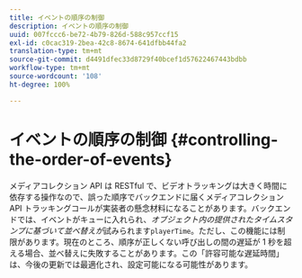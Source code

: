```yaml
---
title: イベントの順序の制御
description: イベントの順序の制御
uuid: 007fccc6-be72-4b79-826d-588c957ccf15
exl-id: c0cac319-2bea-42c8-8674-641dfbb44fa2
translation-type: tm+mt
source-git-commit: d4491dfec33d8729f40bcef1d57622467443bdbb
workflow-type: tm+mt
source-wordcount: '108'
ht-degree: 100%

---
```


# イベントの順序の制御 {#controlling-the-order-of-events}

メディアコレクション API は RESTful で、ビデオトラッキングは大きく時間に依存する操作なので、誤った順序でバックエンドに届くメディアコレクション API トラッキングコールが実装者の懸念材料になることがあります。バックエンドでは、イベントがキューに入れられ、*オブジェクト内の提供されたタイムスタンプに基づいて並べ替えが*&#x200B;試みられます`playerTime`。ただし、この機能には制限があります。現在のところ、順序が正しくない呼び出しの間の遅延が 1 秒を超える場合、並べ替えに失敗することがあります。この「許容可能な遅延時間」は、今後の更新では最適化され、設定可能になる可能性があります。
